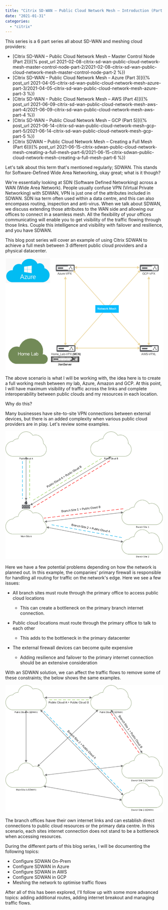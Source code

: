 ```yaml
---
title: "Citrix SD-WAN – Public Cloud Network Mesh – Introduction (Part 1)"
date: "2021-01-31"
categories: 
  - "citrix"
---
```


This series is a 6 part series all about SD-WAN and meshing cloud providers:

- [Citrix SD-WAN – Public Cloud Network Mesh – Master Control Node (Part 2)]({% post_url 2021-02-08-citrix-sd-wan-public-cloud-network-mesh-master-control-node-part-2/2021-02-08-citrix-sd-wan-public-cloud-network-mesh-master-control-node-part-2 %})
- [Citrix SD-WAN – Public Cloud Network Mesh – Azure (Part 3)]({% post_url 2021-04-05-citrix-sd-wan-public-cloud-network-mesh-azure-part-3/2021-04-05-citrix-sd-wan-public-cloud-network-mesh-azure-part-3 %})
- [Citrix SD-WAN – Public Cloud Network Mesh – AWS (Part 4)]({% post_url 2021-06-09-citrix-sd-wan-public-cloud-network-mesh-aws-part-4/2021-06-09-citrix-sd-wan-public-cloud-network-mesh-aws-part-4 %})
- [Citrix SD-WAN – Public Cloud Network Mesh – GCP (Part 5)]({% post_url 2021-06-14-citrix-sd-wan-public-cloud-network-mesh-gcp-part-5/2021-06-14-citrix-sd-wan-public-cloud-network-mesh-gcp-part-5 %})
- [Citrix SDWAN – Public Cloud Network Mesh – Creating a Full Mesh (Part 6)]({% post_url 2021-06-15-citrix-sdwan-public-cloud-network-mesh-creating-a-full-mesh-part-6/2021-06-15-citrix-sdwan-public-cloud-network-mesh-creating-a-full-mesh-part-6 %})

Let's talk about this term that's mentioned regularly; SDWAN. This stands for Software-Defined Wide Area Networking, okay great; what is it though?

We're essentially looking at SDN (Software Defined Networking) across a WAN (Wide Area Network). People usually confuse VPN (Virtual Private Networking) with SDWAN, VPN is just one of the attributes included in SDWAN. SDN isa term often used within a data centre, and this can also encompass routing, inspection and anti-virus. When we talk about SDWAN, we discuss extending those attributes to the WAN side and allowing our offices to connect in a seamless mesh. All the flexibility of your offices communicating will enable you to get visibility of the traffic flowing through those links. Couple this intelligence and visibility with failover and resilience, and you have SDWAN.

This blog post series will cover an example of using Citrix SDWAN to achieve a full mesh between 3 different public cloud providers and a physical datacenter.

![](images/013121_1844_CitrixSDWAN1.png)

The above scenario is what I will be working with, the idea here is to create a full working mesh between my lab, Azure, Amazon and GCP. At this point, I will have maximum visibility of traffic across the links and complete interoperability between public clouds and my resources in each location.

Why do this?

Many businesses have site-to-site VPN connections between external devices, but there is an added complexity when various public cloud providers are in play. Let's review some examples.

![](images/013121_1844_CitrixSDWAN2.png)

Here we have a few potential problems depending on how the network is planned out. In this example, the companies' primary firewall is responsible for handling all routing for traffic on the network's edge. Here we see a few issues:

- All branch sites must route through the primary office to access public cloud locations
    
    - This can create a bottleneck on the primary branch internet connection.
- Public cloud locations must route through the primary office to talk to each other
    
    - This adds to the bottleneck in the primary datacenter
- The external firewall devices can become quite expensive
    
    - Adding resilience and failover to the primary internet connection should be an extensive consideration

With an SDWAN solution, we can affect the traffic flows to remove some of these constraints; the below shows the same examples.

![](images/013121_1844_CitrixSDWAN3.png)

The branch offices have their own internet links and can establish direct connections to public cloud resources or the primary data centre. In this scenario, each sites internet connection does not stand to be a bottleneck when accessing resources.

During the different parts of this blog series, I will be documenting the following topics:

- Configure SDWAN On-Prem
- Configure SDWAN in Azure
- Configure SDWAN in AWS
- Configure SDWAN in GCP
- Meshing the network to optimise traffic flows

After all of this has been explored, I'll follow up with some more advanced topics: adding additional routes, adding internet breakout and managing traffic flows.
